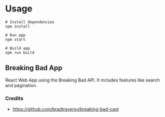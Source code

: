 # Usage

```
# Install dependencies
npm install
```

```
# Run app
npm start
```

```
# Build app
npm run build
```

## Breaking Bad App
React Web App using the Breaking Bad API. It includes features like search and pagination.

### Credits
- https://github.com/bradtraversy/breaking-bad-cast
